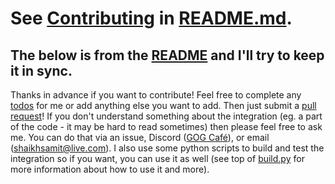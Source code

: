 # See [Contributing](README.md#contributing) in [README.md](README.md).

## The below is from the [README](README.md) and I'll try to keep it in sync.

Thanks in advance if you want to contribute! Feel free to complete any [todos](#todo) for me or add anything else you want to add. Then just submit a [pull request](https://github.com/urwrstkn8mare/galaxy-riot-integration/pulls)! If you don't understand something about the integration (eg. a part of the code - it may be hard to read sometimes) then please feel free to ask me. You can do that via an issue, Discord ([GOG Café](https://discord.gg/bT2HJ9k)), or email (shaikhsamit@live.com). I also use some python scripts to build and test the integration so if you want, you can use it as well (see top of [build.py](build.py) for more information about how to use it and more).
